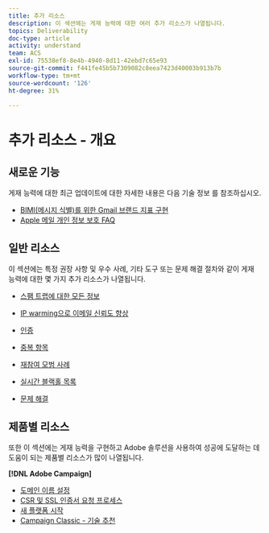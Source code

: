 ```yaml
---
title: 추가 리소스
description: 이 섹션에는 게재 능력에 대한 여러 추가 리소스가 나열됩니다.
topics: Deliverability
doc-type: article
activity: understand
team: ACS
exl-id: 75538ef8-8e4b-4940-8d11-42ebd7c65e93
source-git-commit: f441fe45b5b7309082c8eea7423d40003b913b7b
workflow-type: tm+mt
source-wordcount: '126'
ht-degree: 31%

---
```


# 추가 리소스 - 개요

## 새로운 기능

게재 능력에 대한 최근 업데이트에 대한 자세한 내용은 다음 기술 정보 를 참조하십시오.

* [BIMI(메시지 식별)를 위한 Gmail 브랜드 지표 구현](../technotes/implement-bimi.md)
* [Apple 메일 개인 정보 보호 FAQ](../technotes/apple-mail-privacy-faq.md)

## 일반 리소스

이 섹션에는 특정 권장 사항 및 우수 사례, 기타 도구 또는 문제 해결 절차와 같이 게재 능력에 대한 몇 가지 추가 리소스가 나열됩니다.

* [스팸 트랩에 대한 모든 정보](../../help/additional-resources/all-about-spam-traps.md)
* [IP warming으로 이메일 신뢰도 향상](../../help/additional-resources/increase-reputation-with-ip-warming.md)
* [인증](../../help/additional-resources/authentication.md)
* [중복 항목](../../help/additional-resources/duplicates.md)
* [재참여 모범 사례](../../help/additional-resources/re-engagement.md)
* [실시간 블랙홀 목록](../../help/additional-resources/blocklist-databases.md)
* [문제 해결](../../help/additional-resources/troubleshooting.md)

   <!--
    [IP Certification](../../help/additional-resources/ip-certification.md)
    [Third-party monitoring tools](../../help/additional-resources/third-party-monitoring-tools.md)-->

## 제품별 리소스

또한 이 섹션에는 게재 능력을 구현하고 Adobe 솔루션을 사용하여 성공에 도달하는 데 도움이 되는 제품별 리소스가 많이 나열됩니다.

**[!DNL Adobe Campaign]**

* [도메인 이름 설정](../../help/additional-resources/ac-domain-name-setup.md)
* [CSR 및 SSL 인증서 요청 프로세스](../../help/additional-resources/ac-ssl-certificate-request.md)
* [새 플랫폼 시작](../../help/additional-resources/ac-starting-new-platform.md)
* [Campaign Classic - 기술 추천](../../help/additional-resources/acc-technical-recommendations.md)
